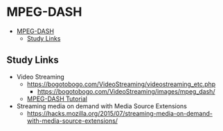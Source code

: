 # MPEG-DASH

- [MPEG-DASH](#mpeg-dash)
  - [Study Links](#study-links)

## Study Links

- Video Streaming
  - <https://bogotobogo.com/VideoStreaming/videostreaming_etc.php>
    - <https://bogotobogo.com/VideoStreaming/images/mpeg_dash/>
  - [MPEG-DASH Tutorial](https://bogotobogo.com/VideoStreaming/images/mpeg_dash/MPEG-DASH-Tutorial.pdf)
- Streaming media on demand with Media Source Extensions
  - <https://hacks.mozilla.org/2015/07/streaming-media-on-demand-with-media-source-extensions/>
